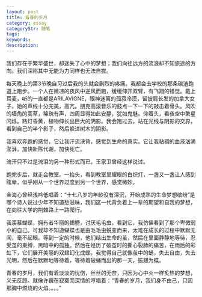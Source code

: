 ```yaml
---
layout: post
title: 青春的岁月
category: essay
categoryStr: 随笔
tags: 
keywords:
description: 
---
```


我们存在于繁华盛世，却迷失了心中的梦想；我们向往远方的流浪却不知旅途的方向。我们深陷其中无能为力同样也无法自拔。

每天晚上的第3节晚自习过后我的头就会剧烈的疼痛。我都会去学校的那条碳渣跑道上跑步。一个人在微凉的夜风中逆风而跑，缓缓伸开双臂，有飞翔的错觉。戴上耳麦，听的一直都是ARILAVIGNE，眼神迷离的孤寂冷漠，留披肩长发的加拿大女子。她的声线十分完美，高亢。朋克高滚音乐的鼓点一下一下的敲击着骨头。风吹的墙角的蒿草，稀疏有声，四周显得如此安静，犹如鬼魅。仰着头，看夜空中繁星闪烁。路灯昏黄，植物伸长出巨大的阴影。我会跑过去，站在光线与阴影的交界，看到自己的半个影子，然后躲进树木的阴影。

我喜欢奔跑的感觉，它让我汗流浃背，感觉到生命的真实。它让我粘稠的血液汹涌澎湃，加快新陈代谢，加快死亡。

流汗只不过是流泪的另一种形式而已。王家卫曾经这样说过。

跑完步后，就走会教室。一抬头，看到教室里耀眼的白炽灯，一盏又一盏让人感到眩晕，似乎刚从一个世界过度到另一个世界，感觉微妙。

金海心曾经浅吟低唱着：“十七八岁的年龄没有深沉，开始成熟的生命梦想缤纷”是哪个诗人说过少年不知道愁滋味，我们这一代背负着上一辈的期望和自我的梦想，在向往大学的荆棘路上一路爬行。

我羡慕蝴蝶，拥有者华丽的翅膀，讨厌毛毛虫，看到它，我仿佛看到了那个卑微弱小的自己。可我却不知道蝴蝶也是由毛毛虫蜕变而来，太难在成长的过程中默默无闻，毫不起眼。等到一定的时候，他们结出生命的茧，然后在里面静静地等待，忍受茧的束缚，黑暗中的孤独。然后在经历了破茧时的撕心裂肺的痛苦，在雨后的彩虹下，它们展开美丽的双翅幻化成蝶，我觉得自己就像茧中的蛹，失去自由，失去光明，然后在默默地等待着，等待着破蛹而出的那一天，振翅为蝶。

青春的岁月，我们有着淡淡的忧伤，丝丝的无奈，只因为心中火一样炙热的梦想，义无反顾。就像许巍在寂寞而深情的哼唱着：“青春的岁月，我们身不由己，只因那胸中燃烧的火焰。。。。”